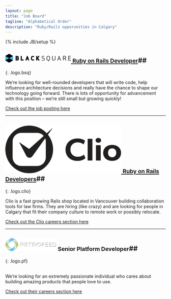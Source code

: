 ```yaml
---
layout: page
title: "Job Board"
tagline: "Alphabetical Order"
description: "Ruby/Rails opporunities in Calgary"
---
```

{% include JB/setup %}

## [![BlackSquare](assets/images/bsq-logo.png) <small>Ruby on Rails Developer</small>](http://blacksquare.ca/category/career)##
{: .logo.bsq}

We’re looking for well-rounded developers that will write code, help influence architecture decisions and really have the chance to shape our technology going forward. There is lots of opportunity for advancement with this position – we’re still small but growing quickly!

[Check out the job posting here](http://blacksquare.ca/2013/02/developer/)

---

## [![Clio](assets/images/clio-logo.png "Clio") <small>Ruby on Rails Developers</small>](http://goclio.com/careers)##
{: .logo.clio}

Clio is a fast growing Rails shop located in Vancouver building collaboration tools for law firms. They are hiring (like crazy) and are looking for people in Calgary that fit their company culture to remote work or possibly relocate.

[Check out the Clio careers section here](http://goclio.com/careers)

---

## [![PetroFeed](assets/images/petrofeed-logo.png "Petrofeed")](http://petrofeed.com/company/careers)  <small>Senior Platform Developer</small>##
{: .logo.pf}

<br>
We’re looking for an extremely passionate individual who cares about building amazing products that people love to use.

[Check out their careers section here](https://www.petrofeed.com/company/careers/platform)